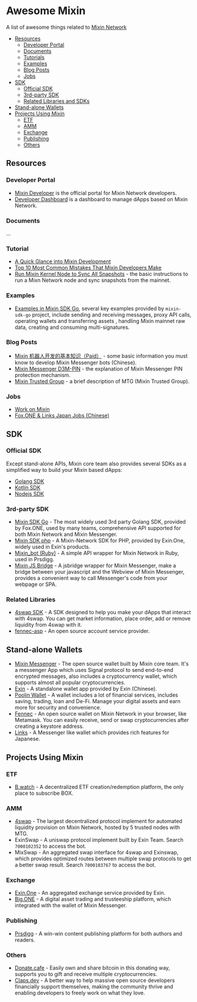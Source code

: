# Awesome Mixin

A list of awesome things related to [Mixin Network](https://github.com/MixinNetwork)


- [Resources](#resources)
  - [Developer Portal](#developer-portal)
  - [Documents](#documents)
  - [Tutorials](#tutorials)
  - [Examples](#examples)
  - [Blog Posts](#blog-posts)
  - [Jobs](#jobs)
- [SDK](#sdk)
  - [Official SDK](#official-sdk)
  - [3rd-party SDK](#3rd-party-sdk)
  - [Related Libraries and SDKs](#related-libraries)
- [Stand-alone Wallets](#stand-alone-wallets)
- [Projects Using Mixin](#projects-using-mixin)
  - [ETF](#etf)
  - [AMM](#amm)
  - [Exchange](#exchange)
  - [Publishing](#publishing )
  - [Others](#others)

<!-- md-parser-start -->

## Resources

### Developer Portal

- [Mixin Developer](https://developers.mixin.one/) is the official portal for Mixin Network developers. 
- [Developer Dashboard](https://developers.mixin.one/dashboard) is a dashboard to manage dApps based on Mixin Network.

### Documents

...

### Tutorial

- [A Quick Glance into Mixin Development](https://gitpress.io/@lyric/a-quick-glance-into-mixin-development)
- [Top 10 Most Common Mistakes That Mixin Developers Make](https://gitpress.io/@lyric/top-10-most-common-mistakes-that-mixin-developers-make)
- [Run Mixin Kernel Node to Sync All Snapshots](https://github.com/MixinNetwork/developers.mixin.one/blob/main/developers/src/i18n/en/document/mainnet/tutorials/sync-full-node.md) - the basic instructions to run a Mixn Network node and sync snapshots from the mainnet.

### Examples

- [Examples in Mixin SDK Go](https://github.com/fox-one/mixin-sdk-go/tree/master/_examples), several key examples provided by `mixin-sdk-go` project, include sending and receiving messages, proxy API calls, operating wallets and transferring assets , handling Mixin mainnet raw data, creating and consuming multi-signatures.

### Blog Posts

- [Mixin 机器人开发的基本知识（Paid）](https://prsdigg.com/articles/0f3bf67e-85e4-452f-85bf-9eae4e4688b1) - some basic information you must know to develop Mixin Messenger bots (Chinese).
- [Mixin Messenger D3M-PIN](https://vec.io/posts/mixin-messenger-d3m-pin) - the explanation of Mixin Messenger PIN protection mechanism.
- [Mixin Trusted Group](https://vec.io/posts/mixin-trusted-group) - a brief description of MTG (Mixin Trusted Group).

### Jobs

- [Work on Mixin](https://mixin.one/jobs)
- [Fox.ONE & Links Japan Jobs (Chinese)](https://docs.google.com/document/d/1e_4GSqGpm1DtqXHFXi5_-svkVwh2-UvffBgsmn8nbn4/edit?usp=sharing)

## SDK

### Official SDK

Except stand-alone APIs, Mixin core team also provides several SDKs as a simplified way to build your Mixin based dApps:

- [Golang SDK](https://github.com/MixinNetwork/bot-api-go-client)
- [Kotlin SDK](https://github.com/MixinNetwork/bot-api-kotlin-client)
- [Nodejs SDK](https://github.com/MixinNetwork/bot-api-js-client)

### 3rd-party SDK

- [Mixin SDK Go](https://github.com/fox-one/mixin-sdk-go) - The most widely used 3rd party Golang SDK, provided by Fox.ONE, used by many teams,  comprehensive API supported for both Mixin Network and Mixin Messenger.
- [Mixin SDK php](https://github.com/exinone/mixin-sdk-php) - A Mixin-Network SDK for PHP, provided by Exin.One, widely used in Exin's products.
- [Mixin_bot (Ruby)](https://github.com/an-lee/mixin_bot) - A simple API wrapper for Mixin Network in Ruby, used in Prsdigg.
- [Mixin JS Bridge](https://github.com/fox-one/mixin-sdk-jsbridge) - A jsbridge wrapper for Mixin Messenger, make a bridge between your javascript and the Webview of Mixin Messenger, provides a convenient way to call Messenger's code from your webpage or SPA.

### Related Libraries

- [4swap SDK](https://github.com/fox-one/4swap-sdk-go) - A SDK designed to help you make your dApps that interact with 4swap. You can get market information, place order, add or remove liquidity from 4swap with it.
- [fennec-asp](https://github.com/fox-one/fennec-asp) - An open source account service provider.

## Stand-alone Wallets

- [Mixin Messenger](https://mixin.one/messenger) - The open source wallet built by Mixin core team. It's a messenger App which uses Signal protocol to send end-to-end encrypted messages, also includes a cryptocurrency wallet, which supports almost all popular cryptocurrencies. 
- [Exin](https://exin.one/) - A standalone wallet app provided by Exin (Chinese).
- [Poolin Wallet](https://poolin.fi/) - A wallet includes a lot of financial services, includes saving, trading, loan and De-Fi. Manage your digital assets and earn more for security and convenience.
- [Fennec](https://github.com/fox-one/fennec) - An open source wallet on Mixin Network in your browser, like Metamask. You can easily receive, send or swap cryptocurrencies after creating a keystore address. 
- [Links](https://getlinks.jp/) - A Messenger like wallet which provides rich features for Japanese.

## Projects Using Mixin

### ETF

- [B.watch](https://b.watch/) - A decentralized ETF creation/redemption platform, the only place to subscribe BOX.

### AMM

- [4swap](https://4swap.org/) - The largest decentralized protocol implement for automated liquidity provision on Mixin Network, hosted by 5 trusted nodes with MTG.
- ExinSwap - A uniswap protocol implement built by Exin Team. Search `7000102352` to access the bot.
- MixSwap - An aggregated swap interface for 4swap and Exinswap, which provides optimized routes between multiple swap protocols to get a better swap result. Search `7000103767` to access the bot.

### Exchange

- [Exin.One](https://exin.one) - An aggregated exchange service provided by Exin.
- [Big.ONE](https://big.one) - A digital asset trading and trusteeship platform, which integrated with the wallet of Mixin Messenger.

### Publishing 

- [Prsdigg](https://prsdigg.com) - A win-win content publishing platform for both authors and readers.

### Others

- [Donate.cafe](https://donate.cafe/) - Easily own and share bitcoin in this donating way, supports you to gift and receive multiple cryptocurrencies.
- [Claps.dev](https://claps.dev/) - A better way to help massive open source developers financially support themselves, making the community thrive and enabling developers to freely work on what they love. 



